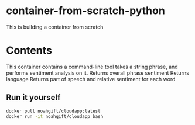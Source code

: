 # container-from-scratch-python
This is building a container from scratch

# Contents
This container contains a command-line tool takes a string phrase, and performs sentiment analysis on it.
    Returns overall phrase sentiment
    Returns language
    Returns part of speech and relative sentiment for each word

## Run it yourself

```bash
docker pull noahgift/cloudapp:latest
docker run -it noahgift/cloudapp bash 
```
